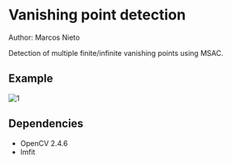 # Vanishing point detection

Author: Marcos Nieto

Detection of multiple finite/infinite vanishing points using MSAC.

## Example

![1](https://github.com/GerHobbelt/cv-VanishingPoint/assets/402462/a409b3dc-2625-496e-b26d-d0ee8fb56026)


## Dependencies

* OpenCV 2.4.6
* lmfit


